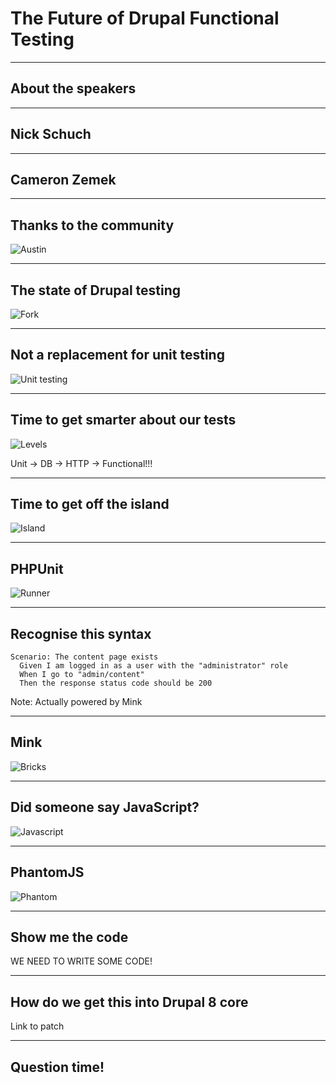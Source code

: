 <!-- Begin assets -->
<link href="./assets/style.css" rel="stylesheet"></link>
<!-- End assets -->

# The Future of Drupal Functional Testing

---

## About the speakers

---

## Nick Schuch

---

## Cameron Zemek

---

## Thanks to the community

![Austin](./assets/austin.jpg "Austin")

---

## The state of Drupal testing

![Fork](./assets/fork.jpg "Fork")

---

## Not a replacement for unit testing

![Unit testing](./assets/unit.jpg "Unit testing")

---

## Time to get smarter about our tests

![Levels](./assets/levels.jpg "Levels")

Unit -> DB -> HTTP -> Functional!!!

---

## Time to get off the island

![Island](./assets/island.jpg "Island")

---

## PHPUnit

![Runner](./assets/runner.jpg "Runner")

---

## Recognise this syntax

```
Scenario: The content page exists
  Given I am logged in as a user with the "administrator" role
  When I go to "admin/content"
  Then the response status code should be 200
```

Note: Actually powered by Mink

---

## Mink

![Bricks](./assets/bricks.jpg "Bricks")

---

## Did someone say JavaScript?

![Javascript](./assets/java.jpg "Javascript")

---

## PhantomJS

![Phantom](./assets/phantom.jpg "Phantom")

---

## Show me the code

WE NEED TO WRITE SOME CODE!

---

## How do we get this into Drupal 8 core

Link to patch

---

## Question time!
